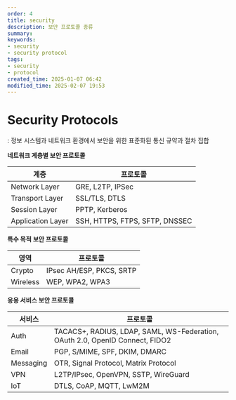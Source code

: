 ```yaml
---
order: 4
title: security
description: 보안 프로토콜 종류
summary:
keywords:
- security
- security protocol
tags:
- security
- protocol
created_time: 2025-01-07 06:42
modified_time: 2025-02-07 19:53
---
```


# Security Protocols
: 정보 시스템과 네트워크 환경에서 보안을 위한 표준화된 통신 규약과 절차 집합  


**네트워크 계층별 보안 프로토콜**  

계층 | 프로토콜
---|---
Network Layer     | GRE, L2TP, IPSec
Transport Layer   | SSL/TLS, DTLS
Session Layer     | PPTP, Kerberos
Application Layer | SSH, HTTPS, FTPS, SFTP, DNSSEC 


**특수 목적 보안 프로토콜**

영역 | 프로토콜
---|---
Crypto   | IPsec AH/ESP, PKCS, SRTP
Wireless | WEP, WPA2, WPA3


**응용 서비스 보안 프로토콜**

서비스 | 프로토콜
---|---
Auth  | TACACS+, RADIUS, LDAP, SAML, WS-Federation, OAuth 2.0, OpenID Connect, FIDO2
Email | PGP, S/MIME, SPF, DKIM, DMARC
Messaging | OTR, Signal Protocol, Matrix Protocol 
VPN | L2TP/IPsec, OpenVPN, SSTP, WireGuard
IoT | DTLS, CoAP, MQTT, LwM2M